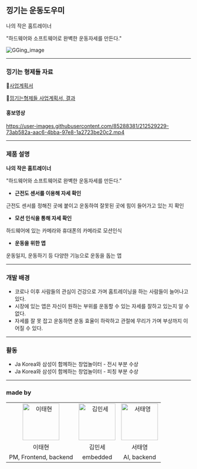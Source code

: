 ## 낑기는 운동도우미
<div>
나의 작은 홈트레이너

"하드웨어와 소프트웨어로 완벽한 운동자세를 만든다."
  
</div>
<div style="center">
  
![GGing_image](https://user-images.githubusercontent.com/85288381/212529253-eb1e63e1-ace5-46cc-afdc-5d356ac55218.png)
  
</div>

***

### 낑기는 형제들 자료
📃[사업계획서](https://chocolate-jonquil-c14.notion.site/16a30b80d1994f8b811ba02f10486219)

📖[낑기는형제들 사업계획서, 결과 ](https://chocolate-jonquil-c14.notion.site/955abfbdcc1140c09db156b1787c3fa5)


#### 홍보영상
<div style="center">
  
https://user-images.githubusercontent.com/85288381/212529229-73ab582a-aac6-4bba-97e8-1a2723be20c2.mp4
  
</div>

***

### 제품 설명

**나의 작은 홈트레이너**

"하드웨어와 소프트웨어로 완벽한 운동자세를 만든다.”

- **근전도 센서를 이용해  자세 확인**

근전도 센서를 정해진 곳에 붙이고 운동하여 잘못된 곳에 힘이 들어가고 있는 지 확인

- **모션 인식을 통해 자세 확인**

하드웨어에 있는 카메라와 휴대폰의 카메라로 모션인식

- **운동을 위한 앱**

운동일지, 운동하기 등 다양한 기능으로 운동을 돕는 앱

***

### 개발 배경

- 코로나 이후 사람들의 관심이 건강으로 가며 홈트레이닝을 하는 사람들이 늘어나고 있다.
- 시장에 있는 앱은 자신이 원하는 부위를 운동할 수 있는 자세를 잘하고 있는지 알 수 없다.
- 자세를 잘 못 잡고 운동하면 운동 효율이 하락하고 관절에 무리가 가며 부상까지 이어질 수 있다.
***
### 활동
- Ja Korea와 삼성이 함께하는 창업놀이터 - 전시 부분 수상
- Ja Korea와 삼성이 함께하는 창업놀이터 - 피칭 부분 수상
***
### made by
<table>
    <tr>
        <td align="center">
            <a href="https://github.com/LLTae2">
                <img alt="이태현" src="https://avatars.githubusercontent.com/LLTae2" width="100" />
            </a>
        </td>
        <td align="center">
            <a href="https://github.com/kimminse3380">
                <img alt="김민세" src="https://avatars.githubusercontent.com/kimminse3380" width="100" />
            </a>
        </td>
        <td align="center">
            <a href="https://github.com/sty0507">
                <img alt="서태영" src="https://avatars.githubusercontent.com/sty0507" width="100" />
            </a>
        </td>
    </tr>
    <tr>
        <td align="center">이태현</td>
        <td align="center">김민세</td>
        <td align="center">서태영</td>
    </tr>
  <tr>
        <td align="center">PM, Frontend, backend</td>
        <td align="center">embedded</td>
        <td align="center">AI, backend</td>
    </tr>
</table>

